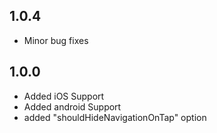 ## 1.0.4

* Minor bug fixes
  
## 1.0.0

* Added iOS Support
* Added android Support
* added "shouldHideNavigationOnTap" option

